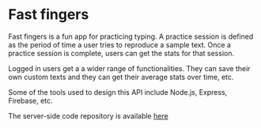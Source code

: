 # Fast fingers

Fast fingers is a fun app for practicing typing. A practice session is defined as the period of time a user tries to reproduce a sample text. Once a practice session is complete, users can get the stats for that session.

Logged in users get a a wider range of functionalities. They can save their own custom texts and they can get their average stats over time, etc.

Some of the tools used to design this API include Node.js, Express, Firebase, etc.

The server-side code repository is available [here](https://github.com/lekeodewuyi/typing-app-frontend)